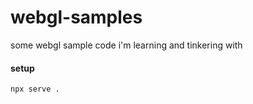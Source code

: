 # webgl-samples

some webgl sample code i'm learning and tinkering with

#### setup

```
npx serve .
```
